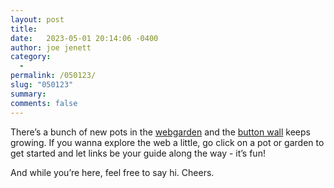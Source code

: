 ```yaml
---
layout: post
title:  
date:   2023-05-01 20:14:06 -0400
author: joe jenett
category:
  -  
permalink: /050123/
slug: "050123"
summary: 
comments: false
---
```

<p>There’s a bunch of new pots in the <a href="/webgarden/">webgarden</a> and the <a href="/links/">button wall</a> keeps growing. If you wanna explore the web a little, go click on a pot or garden to get started and let links be your guide along the way - it’s fun!</p>
<p>And while you’re here, feel free to say hi. Cheers.</p>
<a style="display:none;" href="https://brid.gy/publish/mastodon"><small>(cross-posted to mastodon)</small></a>